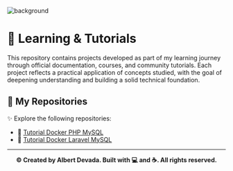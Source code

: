 ![background](https://i.pinimg.com/originals/90/70/32/9070324cdfc07c68d60eed0c39e77573.gif)

# 📘 Learning & Tutorials
This repository contains projects developed as part of my learning journey through official documentation, courses, and community tutorials. Each project reflects a practical application of concepts studied, with the goal of deepening understanding and building a solid technical foundation.

## 📁 My Repositories
✨ Explore the following repositories:

- 🔗 [Tutorial Docker PHP MySQL](https://github.com/albertdveada/Tutorial-Docker-PHP-MySQL)
- 🔗 [Tutorial Docker Laravel MySQL](https://github.com/albertdveada/Tutorial-Docker-Laravel-MySQL)

---

<p align="center">
  <b>© Created by Albert Devada. Built with 💻 and ☕. All rights reserved.</b>
</p>
